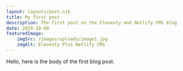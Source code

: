 ```yaml
---
layout: layouts/post.njk
title: My first post
description: The first post on the Eleventy and Netlify CMS blog
date: 2020-10-08
featuredImage: 
    imgSrc: /images/uploads/image1.jpg
    imgAlt: Eleventy Plus Netlify CMS
---
```


Hello, here is the body of the first blog post.